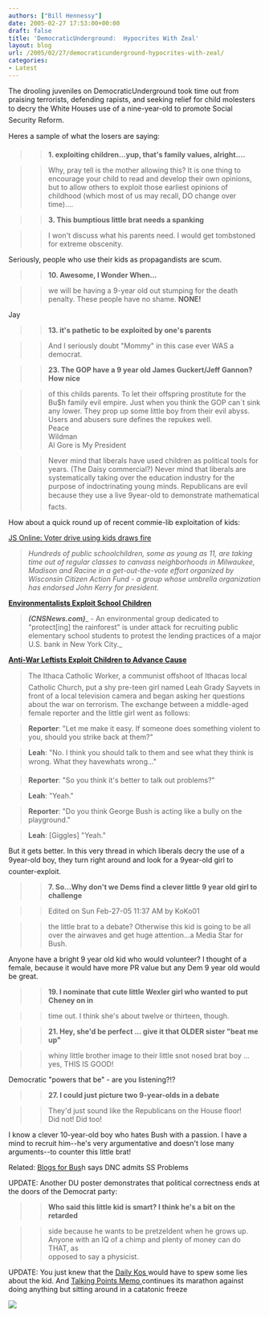 ```yaml
---
authors: ["Bill Hennessy"]
date: 2005-02-27 17:53:00+00:00
draft: false
title: 'DemocraticUnderground:  Hypocrites With Zeal'
layout: blog
url: /2005/02/27/democraticunderground-hypocrites-with-zeal/
categories:
- Latest
---
```


The drooling juveniles on DemocraticUnderground took time out from praising terrorists, defending rapists, and seeking relief for child molesters to decry the White Houses use of a nine-year-old to promote Social Security Reform.




Heres a sample of what the losers are saying:




> 

> 
> > 

>> 
>> **1. exploiting children...yup, that's family values, alright....**
>> 
>> 

>> 
>> Why, pray tell is the mother allowing this? It is one thing to encourage your child to read and develop their own opinions, but to allow others to exploit those earliest opinions of childhood (which most of us may recall, DO change over time).... 
>> 
>> 

>> 
>> **3. This bumptious little brat needs a spanking**
>> 
>> 

>> 
>> I won't discuss what his parents need. I would get tombstoned for extreme obscenity.  
  
Seriously, people who use their kids as propagandists are scum.
>> 
>> 

>> 
>> **10. Awesome, I Wonder When...**
>> 
>> 

>> 
>> we will be having a 9-year old out stumping for the death penalty. These people have no shame. **NONE!**  
  
Jay
>> 
>> 

>> 
>> **13. it's pathetic to be exploited by one's parents**
>> 
>> 

>> 
>> And I seriously doubt "Mommy" in this case ever WAS a democrat. 
>> 
>> 

>> 
>> **23. The GOP have a 9 year old James Guckert/Jeff Gannon? How nice**
>> 
>> 

>> 
>> of this childs parents. To let their offspring prostitute for the Bu$h family evil empire. Just when you think the GOP can`t sink any lower. They prop up some little boy from their evil abyss. Users and abusers sure defines the repukes well.  
Peace  
Wildman  
Al Gore is My President
>> 
>> 

>> 
>> Never mind that liberals have used children as political tools for years. (The Daisy commercial?) Never mind that liberals are systematically taking over the education industry for the purpose of indoctrinating young minds. Republicans are evil because they use a live 9year-old to demonstrate mathematical facts.
>> 
>> 
> 
> 




How about a quick round up of recent commie-lib exploitation of kids:




[JS Online: Voter drive using kids draws fire](https://www.jsonline.com/news/metro/oct04/269887.asp)




> 

> 
> _Hundreds of public schoolchildren, some as young as 11, are taking time out of regular classes to canvass neighborhoods in Milwaukee, Madison and Racine in a get-out-the-vote effort organized by Wisconsin Citizen Action Fund - a group whose umbrella organization has endorsed John Kerry for president._
> 
> 




**[Environmentalists Exploit School Children](https://www.cnsnews.com/ViewCulture.asp?Page=Culturearchive200412CUL20041222a.html)**




> 

> 
> **_(CNSNews.com)_**_ - An environmental group dedicated to "protect[ing] the rainforest" is under attack for recruiting public elementary school students to protest the lending practices of a major U.S. bank in New York City._
> 
> 




**[Anti-War Leftists Exploit Children to Advance Cause](https://www.frontpagemag.com/Articles/ReadArticle.asp?ID=4606)**




> 

> 
> The Ithaca Catholic Worker, a communist offshoot of Ithacas local Catholic Church, put a shy pre-teen girl named Leah Grady Sayvets in front of a local television camera and began asking her questions about the war on terrorism. The exchange between a middle-aged female reporter and the little girl went as follows: 
> 
> 

> 
> **Reporter**: "Let me make it easy. If someone does something violent to you, should you strike back at them?" 
> 
> 

> 
> **Leah**: "No. I think you should talk to them and see what they think is wrong. What they havewhats wrong..." 
> 
> 

> 
> **Reporter**: "So you think it's better to talk out problems?" 
> 
> 

> 
> **Leah**: "Yeah." 
> 
> 

> 
> **Reporter**: "Do you think George Bush is acting like a bully on the playground." 
> 
> 

> 
> **Leah**: [Giggles] "Yeah."
> 
> 




But it gets better. In this very thread in which liberals decry the use of a 9year-old boy, they turn right around and look for a 9year-old girl to counter-exploit.




> 

> 
> > 

>> 
>> **7. So...Why don't we Dems find a clever little 9 year old girl to challenge**
>> 
>> 

>> 
>> 

>> 
>> Edited on Sun Feb-27-05 11:37 AM by KoKo01
>> 
>> 

>> 
>> the little brat to a debate? Otherwise this kid is going to be all over the airwaves and get huge attention...a Media Star for Bush.   
  
Anyone have a bright 9 year old kid who would volunteer? I thought of a female, because it would have more PR value but any Dem 9 year old would be great. 
>> 
>> 

>> 
>> **19. I nominate that cute little Wexler girl who wanted to put Cheney on in**
>> 
>> 

>> 
>> time out. I think she's about twelve or thirteen, though.
>> 
>> 

>> 
>> **21. Hey, she'd be perfect ... give it that OLDER sister "beat me up"**
>> 
>> 

>> 
>> whiny little brother image to their little snot nosed brat boy ... yes, THIS IS GOOD!   
  
Democratic "powers that be" - are you listening?!? 
>> 
>> 

>> 
>> **27. I could just picture two 9-year-olds in a debate**
>> 
>> 

>> 
>> They'd just sound like the Republicans on the House floor!   
Did not! Did too!  
  
I know a clever 10-year-old boy who hates Bush with a passion. I have a mind to recruit him--he's very argumentative and doesn't lose many arguments--to counter this little brat!
>> 
>> 
> 
> 




Related: [Blogs for Bus](https://www.blogsforbush.com/mt/archives/003811.html)h says DNC admits SS Problems







UPDATE: Another DU poster demonstrates that political correctness ends at the doors of the Democrat party:




> 

> 
> > 

>> 
>> **Who said this little kid is smart? I think he's a bit on the retarded**

>> 
>> side because he wants to be pretzeldent when he grows up.  
Anyone with an IQ of a chimp and plenty of money can do THAT, as   
opposed to say a physicist.
>> 
>> 
> 
> 




UPDATE: You just knew that the [Daily Kos ](https://www.dailykos.com/story/2005/2/27/17494/0758)would have to spew some lies about the kid. And [Talking Points Memo ](https://www.talkingpointsmemo.com/archives/week_2005_02_27.php#004933)continues its marathon against doing anything but sitting around in a catatonic freeze

![](https://blog.billhennessy.com/aggbug.aspx?PostID=1246)

